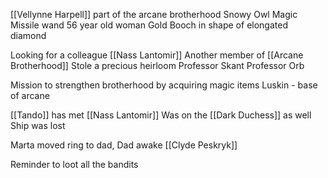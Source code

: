 [[Vellynne Harpell]] part of the arcane brotherhood
Snowy Owl
Magic Missile wand
56 year old woman
Gold Booch in shape of elongated diamond

Looking for a colleague [[Nass Lantomir]]
Another member of [[Arcane Brotherhood]]
Stole a precious heirloom
Professor Skant
Professor Orb

Mission to strengthen brotherhood by acquiring magic items
Luskin - base of arcane

[[Tando]] has met [[Nass Lantomir]]
Was on the [[Dark Duchess]] as well
Ship was lost

Marta moved ring to dad,
Dad awake 
[[Clyde Peskryk]] 

Reminder to loot all the bandits

